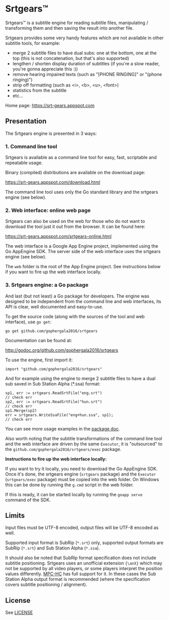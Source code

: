 # Srtgears&trade;

Srtgears&trade; is a subtitle engine for reading subtitle files, manipulating / transforming them and then saving the result into another file.

Srtgears provides some very handy features which are not available in other subtitle tools, for example:

- merge 2 subtitle files to have dual subs: one at the bottom, one at the top (this is not concatenation, but that's also supported)
- lengthen / shorten display duration of subtitles (if you're a slow reader, you're gonna appreciate this :))
- remove hearing impaired texts (such as "[PHONE RINGING]" or "(phone ringing)")
- strip off formatting (such as &lt;i&gt;, &lt;b&gt;, &lt;u&gt;, &lt;font&gt;) 
- statistics from the subtitle
- etc...

Home page: https://srt-gears.appspot.com

## Presentation

The Srtgears engine is presented in 3 ways:

### 1. Command line tool
Srtgears is available as a command line tool for easy, fast, scriptable and repeatable usage.

Binary (compiled) distributions are available on the download page:

https://srt-gears.appspot.com/download.html

The command line tool uses only the Go standard library and the srtgears engine (see below).

### 2. Web interface: online web page

Srtgears can also be used on the web for those who do not want to download the tool just it out from the browser. It can be found here:

https://srt-gears.appspot.com/srtgears-online.html

The web interface is a Google App Engine project, implemented using the Go AppEngine SDK. The server side of the web interface uses the srtgears engine (see below).

The `web` folder is the root of the App Engine project. See instructions below if you want to fire up the web interface locally.

### 3. Srtgears engine: a Go package

And last (but not least) a Go package for developers. The engine was designed to be independent from the command line and web interfaces, its API is clear, well documented and easy-to-use.

To get the source code (along with the sources of the tool and web interface), use `go get`:

    go get github.com/gophergala2016/srtgears
    
Documentation can be found at:

http://godoc.org/github.com/gophergala2016/srtgears

To use the engine, first import it:

    import "github.com/gophergala2016/srtgears"

And for example using the engine to merge 2 subtitle files to have a dual sub saved in Sub Station Alpha (*.ssa) format:

	sp1, err := srtgears.ReadSrtFile("eng.srt")
	// check err
	sp2, err := srtgears.ReadSrtFile("hun.srt")
	// check err
	sp1.Merge(sp2)
	err = srtgears.WriteSsaFile("eng+hun.ssa", sp1);
	// check err

You can see more usage examples in the [package doc](http://godoc.org/github.com/gophergala2016/srtgears).

Also worth noting that the subtitle transformations of the command line tool and the web interface are driven by the same `Executor`, it is "outsourced" to the `github.com/gophergala2016/srtgears/exec` package.

**Instructions to fire up the web interface locally:**

If you want to try it locally, you need to download the Go AppEngine SDK. Once it's done, the srtgears engine (`srtgears` package) and the `Executor` (`srtgears/exec` package) must be copied into the web folder. On Windows this can be done by running the `g.cmd` script in the web folder.

If this is ready, it can be started locally by running the `goapp serve` command of the SDK.

## Limits

Input files must be UTF-8 encoded, output files will be UTF-8 encoded as well.

Supported input format is SubRip (`*.srt`) only, supported output formats are SubRip (`*.srt`) and Sub Station Alpha (`*.ssa`).

It should also be noted that SubRip format specification does not include subtitle positioning. Srtgears uses an unofficial extension `{\anX}` which may not be supported by all video players, or some players interpret the position values differently. [MPC-HC](https://mpc-hc.org/) has full support for it. In these cases the Sub Station Alpha output format is recommended (where the specification covers subtitle positioning / alignment).

## License

See [LICENSE](https://github.com/gophergala2016/srtgears/blob/master/LICENSE.md)
